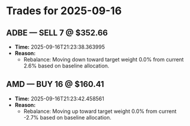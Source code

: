 # Trades for 2025-09-16

## ADBE — SELL 7 @ $352.66
- **Time:** 2025-09-16T21:23:38.363995
- **Reason:**
  - Rebalance: Moving down toward target weight 0.0% from current 2.6% based on baseline allocation.

## AMD — BUY 16 @ $160.41
- **Time:** 2025-09-16T21:23:42.458561
- **Reason:**
  - Rebalance: Moving up toward target weight 0.0% from current -2.7% based on baseline allocation.

